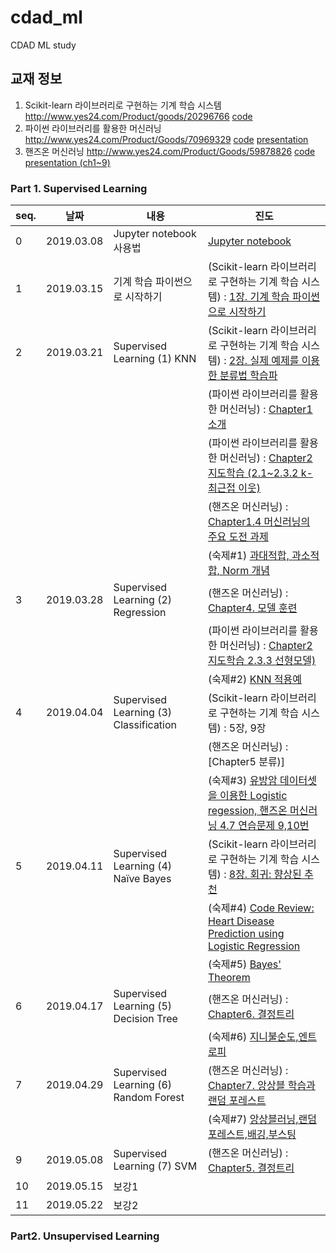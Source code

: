 # cdad_ml
CDAD ML study

## 교재 정보
1. Scikit-learn 라이브러리로 구현하는 기계 학습 시스템 http://www.yes24.com/Product/goods/20296766 [code](https://github.com/luispedro/BuildingMachineLearningSystemsWithPython)
2. 파이썬 라이브러리를 활용한 머신러닝 http://www.yes24.com/Product/Goods/70969329 [code](https://github.com/rickiepark/introduction_to_ml_with_python)  [presentation](https://github.com/rickiepark/hongdae-ml-study/tree/master/epoch%232)
3. 핸즈온 머신러닝 http://www.yes24.com/Product/Goods/59878826 [code](https://github.com/rickiepark/handson-ml)  [presentation (ch1~9)](https://github.com/rickiepark/hongdae-ml-study/tree/master/handson-ml)

### Part 1. Supervised Learning
|seq.|    날짜        |     내용        |     진도                                                                                      
|----| ---------|-----------------------| -----------------------
|  0 |2019.03.08| Jupyter notebook 사용법 | [Jupyter notebook](https://github.com/irobii/cdad_ml/blob/master/Jupyter%20notebook.ipynb) 
|  1 |2019.03.15| 기계 학습 파이썬으로 시작하기 |(Scikit-learn 라이브러리로 구현하는 기계 학습 시스템)  : [1장. 기계 학습 파이썬으로 시작하기](https://github.com/irobii/cdad_ml/blob/master/building_ml_systems_with_python/Ch01_Getting_Started_with_Python_Machine_Learning.ipynb)
|  2 |2019.03.21| Supervised Learning (1) KNN |(Scikit-learn 라이브러리로 구현하는 기계 학습 시스템)  : [2장. 실제 예제를 이용한 분류법 학습파](https://github.com/irobii/cdad_ml/blob/master/building_ml_systems_with_python/Ch02_Classification.ipynb)
|    |          |                             |(파이썬 라이브러리를 활용한 머신러닝)   : [Chapter1 소개](https://github.com/irobii/cdad_ml/blob/master/introduction_to_ml_with_python/01-introduction.ipynb)
|    |          |                             |(파이썬 라이브러리를 활용한 머신러닝)   : [Chapter2 지도학습 (2.1~2.3.2 k-최근접 이웃)](https://github.com/irobii/cdad_ml/blob/master/introduction_to_ml_with_python/02-supervised-learning.ipynb)
|    |          |                             | (핸즈온 머신러닝)   : [Chapter1.4 머신러닝의 주요 도전 과제](https://github.com/rickiepark/hongdae-ml-study/blob/master/handson-ml/(handson-ml)Ch.1-Machine%20Learning%20Landscape.pdf)
|    |          |                             | (숙제#1) [과대적합, 과소적합, Norm 개념](https://github.com/irobii/cdad_ml/blob/master/homework/hw1_jhkim_Overfitting_Underfitting_L1_L2_Norm.docx)
|  3 |2019.03.28 | Supervised Learning (2) Regression |  (핸즈온 머신러닝)   : [Chapter4. 모델 훈련](https://github.com/irobii/cdad_ml/blob/master/handson-ml/Ch04_Training_Models.ipynb)
|    |          |                             |(파이썬 라이브러리를 활용한 머신러닝)   : [Chapter2 지도학습 2.3.3 선형모델)](https://github.com/irobii/cdad_ml/blob/master/introduction_to_ml_with_python/02-supervised-learning.ipynb)
|    |          |                             | (숙제#2) [KNN 적용예](https://github.com/irobii/cdad_ml/blob/master/homework/hw2_ihjung_KNN_BreastCancer.pptx)
|  4 |2019.04.04| Supervised Learning (3) Classification | (Scikit-learn 라이브러리로 구현하는 기계 학습 시스템)  : 5장, 9장
|    |          |                             |(핸즈온 머신러닝)   : [Chapter5 분류)]
|    |          |                             | (숙제#3) [유방암 데이터셋을 이용한 Logistic regession, 핸즈온 머신러닝 4.7 연습문제 9,10번](https://github.com/io2oi/selfstudy/tree/master/mlwithpython/chap2)
|  5 |2019.04.11 | Supervised Learning (4) Naïve Bayes | (Scikit-learn 라이브러리로 구현하는 기계 학습 시스템)  : [8장. 회귀: 향상된 추천](https://github.com/irobii/cdad_ml/blob/master/building_ml_systems_with_python/Ch06_ClassificationII_SentimentalAnalysis.ipynb) | 
|    |          |                             | (숙제#4) [Code Review: Heart Disease Prediction using Logistic Regression](https://www.kaggle.com/neisha/heart-disease-prediction-using-logistic-regression)
|    |          |                             | (숙제#5) [Bayes' Theorem](https://github.com/irobii/cdad_ml/blob/master/homework/hw5_BayesTheorem.pptx)
|  6 |2019.04.17 | Supervised Learning (5) Decision Tree |  (핸즈온 머신러닝) : [Chapter6. 결정트리](https://github.com/irobii/cdad_ml/blob/master/handson-ml/Ch06_Decision_Tree.ipynb) | 
|    |          |                             | (숙제#6) [지니불순도,엔트로피](https://github.com/irobii/cdad_ml/blob/master/homework/hw6_gini_entropy.pptx)
|  7 |2019.04.29 | Supervised Learning (6) Random Forest | (핸즈온 머신러닝) : [Chapter7. 앙상블 학습과 랜덤 포레스트](https://github.com/irobii/cdad_ml/blob/master/handson-ml/Ch07_Ensemble_Learning_and_Random_Forests.ipynb) | 
|    |          |                             | (숙제#7) [앙상블러닝,랜덤포레스트,배깅,부스팅](https://github.com/irobii/cdad_ml/blob/master/homework/hw7_gini_entropy.pptx)
|  9 |2019.05.08 | Supervised Learning (7) SVM |  (핸즈온 머신러닝) : [Chapter5. 결정트리](https://github.com/irobii/cdad_ml/blob/master/handson-ml/Ch05-SVM.ipynb)| 
|  10 |2019.05.15 | 보강1 |  | 
|  11 |2019.05.22 | 보강2 |  | 

### Part2. Unsupervised Learning

